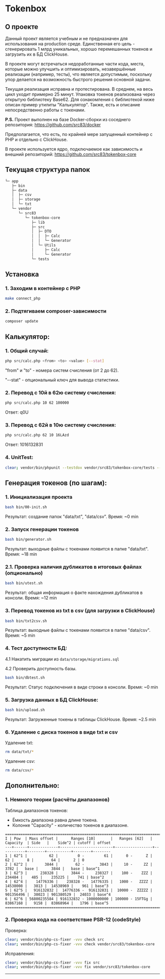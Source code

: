 # Tokenbox

## О проекте

Данный проект является учебным и не предназначен для использования на production среде. 
Единственная его цель - сгенерировать 1 млрд уникальных, хорошо перемешанных токенов и загрузить их в БД ClickHouse.

В проекте могут встречаться недоработанные части кода, места, которые можно улучшить и оптимизировать, незавершённые 
реализации (например, тесты), что является допустимым, поскольку упор делается на возможность быстрого решения 
основной задачи.

Текущая реализация исправна и протестирована. В среднем, на весь цикл уходит примерно 25 минут. Упаковка токенов реализована 
через открытую библиотеку Base62. Для ознакомления с библиотекой ниже описан пример утилиты "Калькулятор". 
Также, есть и описание непосредственно работы с токенами.

**P.S.** Проект выполнен на базе Docker-сборки из соседнего репозитория: https://github.com/src83/docker

Предполагается, что есть, по крайней мере запущенный контейнер с PHP и отдельно с ClickHouse.

В проекте используется ядро, подключаемое как зависимость и внешний репозиторий: https://github.com/src83/tokenbox-core

## Текущая структура папок
```bash
└─ app
   ├─ bin
   ├─ data
   │  ├─ csv
   │  ├─ storage
   │  └─ txt
   └─ vendor
      └─ src83
         └─ tokenbox-core
            ├─ lib
            ├─ src
            │  ├─ DTO
            │  │  ├─ Calc
            │  │  └─ Generator
            │  └─ Utils
            │     ├─ Calc
            │     └─ Generator
            └─ tests
```


## Установка

### 1. Заходим в контейнер с PHP
```bash 
make connect_php
```

### 2. Подтягиваем composer-зависимости
```bash 
composer update
```


## Калькулятор:

### 1. Общий случай:
```bash
php src/calc.php <from> <to> <value> [--stat]
```
"from" и "to" - номера систем счисления (от 2 до 62).

"--stat" - опциональный ключ для вывода статистики. 

### 2. Перевод с 10й в 62ю систему счисления:
```bash
php src/calc.php 10 62 100000
```
Ответ: q0U

### 3. Перевод с 62й в 10ю систему счисления:
```bash
php src/calc.php 62 10 16LAzd
```
Ответ: 1016132831

### 4. UnitTest:
```bash
clear; vendor/bin/phpunit --testdox vendor/src83/tokenbox-core/tests --colors
```


## Генерация токенов (по шагам):

### 1. Инициализация проекта
```bash
bash bin/00-init.sh
```
Результат: создание папок "data/txt", "data/csv".
Время: ~0 min


### 2. Запуск генерации токенов
```bash
bash bin/generator.sh
```
Результат: выходные файлы с токенами появится в папке "data/txt".
Время: ~18 min


### 2.1. Проверка наличия дубликатов в итоговых файлах (опционально)
```bash
bash bin/utest.sh
```
Результат: общая информация о факте нахождения дубликатов в консоли.
Время: ~12 min


### 3. Перевод токенов из txt в csv (для загрузки в ClickHouse)
```bash
bash bin/txt2csv.sh
```
Результат: выходные файлы с токенами появится в папке "data/csv".
Время: ~5 min


### 4. Тест доступности БД:
4.1 Накатить миграции из `data/storage/migrations.sql`

4.2 Проверить доступность базы.
```bash
bash bin/dbtest.sh
```
Результат: Статус подключения в виде строки в консоли.
Время: ~0 min


### 5. Загрузка данных в БД ClickHouse:
```bash
bash bin/upload.sh
```
Результат: Загруженные токены в таблицы ClickHouse.
Время: ~2.5 min


### 6. Удаление с диска токенов в виде txt и csv
Удаление txt: 
```bash
rm data/txt/*
```
Удаление csv:
```bash
rm data/csv/*
```


## Дополнительно:

### 1. Немного теории (расчёты диапазонов)

Таблица диапазонов токенов:
* Ёмкость диапазона равна длине токена.
* Колонке "Capacity" - количество токенов в диапазоне.

```
======================================================================================================================
I | Pow  | Maxs offset |      Ranges [10]       |   Ranges [62]   | Capacity  | Side   |    Side^2 | cutoff | offset
---+------+-------------+------------------------+-----------------+-----------+--------+-----------+--------+--------
1 | 62^1 |          62 |         0 -         61 |      0 -      Z |        62 |      8 |        64 |      2 | 0
2 | 62^2 |        3844 |        62 -       3843 |     10 -     ZZ |      3782 |   base |      3844 |   base | base^1
3 | 62^3 |      238328 |      3844 -     238327 |    100 -    ZZZ |    234484 |    485 |    235225 |    741 | base^2
4 | 62^4 |    14776336 |    238328 -   14776335 |   1000 -   ZZZZ |  14538008 |   3813 |  14538969 |    961 | base^3
5 | 62^5 |   916132832 |  14776336 -  916132831 |  10000 -  ZZZZZ | 901356496 |  30023 | 901380529 |  24033 | base^4
6 | 62^6 | 56800235584 | 916132832 - 1000000000 | 100000 - 15FTGg |  83867168 |   9158 |  83868964 |   1796 | base^5
======================================================================================================================
```


### 2. Проверка кода на соответствие PSR-12 (codeStyle)
Проверка:
```bash
clear; vendor/bin/php-cs-fixer -vvv check src
clear; vendor/bin/php-cs-fixer -vvv check vendor/src83/tokenbox-core
```

Исправления:
```bash
clear; vendor/bin/php-cs-fixer -vvv fix src
clear; vendor/bin/php-cs-fixer -vvv fix vendor/src83/tokenbox-core
```

----------------------------------------------------------------------------------------------------------------------

